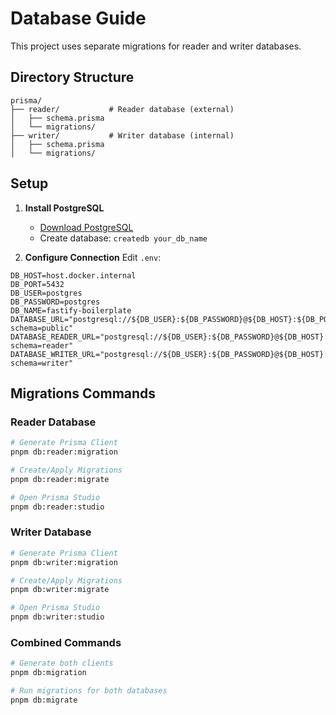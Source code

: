 # Database Guide

This project uses separate migrations for reader and writer databases.

## Directory Structure
```
prisma/
├── reader/           # Reader database (external)
│   ├── schema.prisma
│   └── migrations/
├── writer/           # Writer database (internal)
│   ├── schema.prisma
│   └── migrations/
```

## Setup

1. **Install PostgreSQL**
   - [Download PostgreSQL](https://www.postgresql.org/download/)
   - Create database: `createdb your_db_name`

2. **Configure Connection**
   Edit `.env`:
```env
DB_HOST=host.docker.internal
DB_PORT=5432
DB_USER=postgres
DB_PASSWORD=postgres
DB_NAME=fastify-boilerplate
DATABASE_URL="postgresql://${DB_USER}:${DB_PASSWORD}@${DB_HOST}:${DB_PORT}/${DB_NAME}?schema=public"
DATABASE_READER_URL="postgresql://${DB_USER}:${DB_PASSWORD}@${DB_HOST}:${DB_PORT}/${DB_NAME}?schema=reader"
DATABASE_WRITER_URL="postgresql://${DB_USER}:${DB_PASSWORD}@${DB_HOST}:${DB_PORT}/${DB_NAME}?schema=writer"
```

## Migrations Commands

### Reader Database
```bash
# Generate Prisma Client
pnpm db:reader:migration

# Create/Apply Migrations
pnpm db:reader:migrate

# Open Prisma Studio
pnpm db:reader:studio
```

### Writer Database
```bash
# Generate Prisma Client
pnpm db:writer:migration

# Create/Apply Migrations
pnpm db:writer:migrate

# Open Prisma Studio
pnpm db:writer:studio
```

### Combined Commands
```bash
# Generate both clients
pnpm db:migration

# Run migrations for both databases
pnpm db:migrate
```
